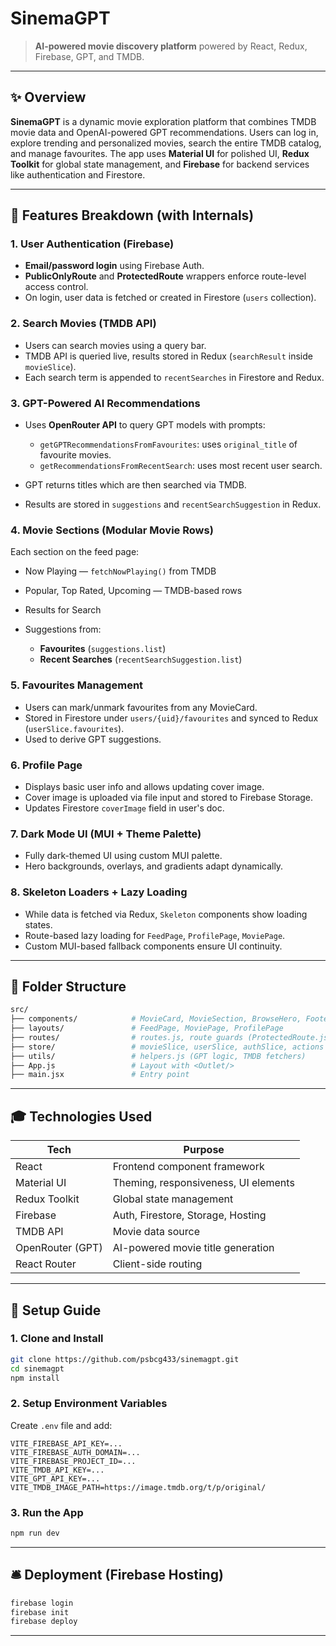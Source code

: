 # SinemaGPT

> **AI-powered movie discovery platform** powered by React, Redux, Firebase, GPT, and TMDB.

---

## ✨ Overview

**SinemaGPT** is a dynamic movie exploration platform that combines TMDB movie data and OpenAI-powered GPT recommendations. Users can log in, explore trending and personalized movies, search the entire TMDB catalog, and manage favourites. The app uses **Material UI** for polished UI, **Redux Toolkit** for global state management, and **Firebase** for backend services like authentication and Firestore.

---

## 🚀 Features Breakdown (with Internals)

### 1. **User Authentication** (Firebase)

* **Email/password login** using Firebase Auth.
* **PublicOnlyRoute** and **ProtectedRoute** wrappers enforce route-level access control.
* On login, user data is fetched or created in Firestore (`users` collection).

### 2. **Search Movies** (TMDB API)

* Users can search movies using a query bar.
* TMDB API is queried live, results stored in Redux (`searchResult` inside `movieSlice`).
* Each search term is appended to `recentSearches` in Firestore and Redux.

### 3. **GPT-Powered AI Recommendations**

* Uses **OpenRouter API** to query GPT models with prompts:

  * `getGPTRecommendationsFromFavourites`: uses `original_title` of favourite movies.
  * `getRecommendationsFromRecentSearch`: uses most recent user search.
* GPT returns titles which are then searched via TMDB.
* Results are stored in `suggestions` and `recentSearchSuggestion` in Redux.

### 4. **Movie Sections** (Modular Movie Rows)

Each section on the feed page:

* Now Playing — `fetchNowPlaying()` from TMDB
* Popular, Top Rated, Upcoming — TMDB-based rows
* Results for Search
* Suggestions from:

  * **Favourites** (`suggestions.list`)
  * **Recent Searches** (`recentSearchSuggestion.list`)

### 5. **Favourites Management**

* Users can mark/unmark favourites from any MovieCard.
* Stored in Firestore under `users/{uid}/favourites` and synced to Redux (`userSlice.favourites`).
* Used to derive GPT suggestions.

### 6. **Profile Page**

* Displays basic user info and allows updating cover image.
* Cover image is uploaded via file input and stored to Firebase Storage.
* Updates Firestore `coverImage` field in user's doc.

### 7. **Dark Mode UI (MUI + Theme Palette)**

* Fully dark-themed UI using custom MUI palette.
* Hero backgrounds, overlays, and gradients adapt dynamically.

### 8. **Skeleton Loaders + Lazy Loading**

* While data is fetched via Redux, `Skeleton` components show loading states.
* Route-based lazy loading for `FeedPage`, `ProfilePage`, `MoviePage`.
* Custom MUI-based fallback components ensure UI continuity.

---

## 📂 Folder Structure

```bash
src/
├── components/            # MovieCard, MovieSection, BrowseHero, Footer, Skeletons
├── layouts/               # FeedPage, MoviePage, ProfilePage
├── routes/                # routes.js, route guards (ProtectedRoute.js)
├── store/                 # movieSlice, userSlice, authSlice, actions
├── utils/                 # helpers.js (GPT logic, TMDB fetchers)
├── App.js                 # Layout with <Outlet/>
├── main.jsx               # Entry point
```

---

## 🎓 Technologies Used

| Tech             | Purpose                              |
| ---------------- | ------------------------------------ |
| React            | Frontend component framework         |
| Material UI      | Theming, responsiveness, UI elements |
| Redux Toolkit    | Global state management              |
| Firebase         | Auth, Firestore, Storage, Hosting    |
| TMDB API         | Movie data source                    |
| OpenRouter (GPT) | AI-powered movie title generation    |
| React Router     | Client-side routing                  |

---

## 🚧 Setup Guide

### 1. Clone and Install

```bash
git clone https://github.com/psbcg433/sinemagpt.git
cd sinemagpt
npm install
```

### 2. Setup Environment Variables

Create `.env` file and add:

```env
VITE_FIREBASE_API_KEY=...
VITE_FIREBASE_AUTH_DOMAIN=...
VITE_FIREBASE_PROJECT_ID=...
VITE_TMDB_API_KEY=...
VITE_GPT_API_KEY=...
VITE_TMDB_IMAGE_PATH=https://image.tmdb.org/t/p/original/
```

### 3. Run the App

```bash
npm run dev
```

---

## 🛎️ Deployment (Firebase Hosting)

```bash
firebase login
firebase init
firebase deploy
```

---

